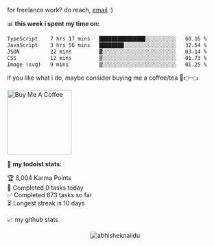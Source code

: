 for freelance work? do reach, [email](mailto:abhishknads.work@gmail.com) :)

📊 **this week i spent my time on:**
<!--START_SECTION:waka-->

```txt
TypeScript    7 hrs 17 mins   ███████████████░░░░░░░░░░   60.16 %
JavaScript    3 hrs 56 mins   ████████░░░░░░░░░░░░░░░░░   32.54 %
JSON          22 mins         ▓░░░░░░░░░░░░░░░░░░░░░░░░   03.14 %
CSS           12 mins         ▒░░░░░░░░░░░░░░░░░░░░░░░░   01.73 %
Image (svg)   9 mins          ▒░░░░░░░░░░░░░░░░░░░░░░░░   01.25 %
```

<!--END_SECTION:waka-->

if you like what i do, maybe consider buying me a coffee/tea 🥺👉👈

<a href="https://www.buymeacoffee.com/abhisheknaiidu" target="_blank"><img src="https://cdn.buymeacoffee.com/buttons/v2/default-red.png" alt="Buy Me A Coffee" width="150" ></a>

🚧 **my todoist stats:**
<!-- TODO-IST:START -->
🏆  8,004 Karma Points           
🌸  Completed 0 tasks today           
✅  Completed 673 tasks so far           
⏳  Longest streak is 10 days
<!-- TODO-IST:END -->


📈 my github stats

<p align="center"> <img src="https://github-readme-stats.vercel.app/api?username=abhisheknaiidu&show_icons=true&theme=gotham" alt="abhisheknaiidu" />




